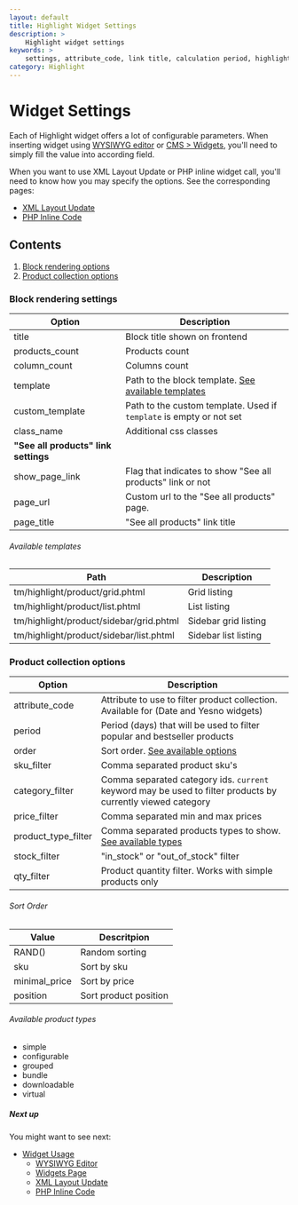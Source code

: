 ```yaml
---
layout: default
title: Highlight Widget Settings
description: >
    Highlight widget settings
keywords: >
    settings, attribute_code, link title, calculation period, highlight sort order
category: Highlight
---
```


# Widget Settings

Each of Highlight widget offers a lot of configurable parameters. When
inserting widget using [WYSIWYG editor][usage_wysiwyg_editor] or
[CMS > Widgets][usage_widgets_page], you'll need to simply fill the value into
according field.

When you want to use XML Layout Update or PHP inline widget call, you'll need to
know how you may specify the options. See the corresponding pages:

- [XML Layout Update][usage_xml_update]
- [PHP Inline Code][usage_php]

## Contents

1. [Block rendering options](#block-rendering-options)
2. [Product collection options](#product-collection-options)

### Block rendering settings

Option          | Description
----------------|------------
title           | Block title shown on frontend
products_count  | Products count
column_count    | Columns count
template        | Path to the block template. [See available templates](#available-templates)
custom_template | Path to the custom template. Used if `template` is empty or not set
class_name      | Additional css classes
**"See all products" link settings** |
show_page_link  | Flag that indicates to show "See all products" link or not
page_url        | Custom url to the "See all products" page.
page_title      | "See all products" link title

###### Available templates

Path | Description
-----|------------
tm/highlight/product/grid.phtml | Grid listing
tm/highlight/product/list.phtml | List listing
tm/highlight/product/sidebar/grid.phtml | Sidebar grid listing
tm/highlight/product/sidebar/list.phtml | Sidebar list listing

### Product collection options

Option          | Description
----------------|------------
attribute_code  | Attribute to use to filter product collection. Available for (Date and Yesno widgets)
period          | Period (days) that will be used to filter popular and bestseller products
order           | Sort order. [See available options](#sort-order)
sku_filter      | Comma separated product sku's
category_filter | Comma separated category ids. `current` keyword may be used to filter products by currently viewed category
price_filter    | Comma separated min and max prices
product_type_filter | Comma separated products types to show. [See available types](#available-product-types)
stock_filter    | "in_stock" or "out_of_stock" filter
qty_filter      | Product quantity filter. Works with simple products only

###### Sort Order

Value       | Descritpion
------------|------------
RAND()      | Random sorting
sku         | Sort by sku
minimal_price | Sort by price
position    | Sort product position

###### Available product types

- simple
- configurable
- grouped
- bundle
- downloadable
- virtual

##### Next up

You might want to see next:

- [Widget Usage](/m1/extensions/highlight/widgets/usage/)
    - [WYSIWYG Editor](/m1/extensions/highlight/widgets/usage/#wysiwyg-editor)
    - [Widgets Page](/m1/extensions/highlight/widgets/usage/#widgets-page)
    - [XML Layout Update](/m1/extensions/highlight/widgets/usage/#xml-layout-update)
    - [PHP Inline Code](/m1/extensions/highlight/widgets/usage/#php-inline-code)

[pages]: /m1/extensions/highlight/pages/
[usage_wysiwyg_editor]: /m1/extensions/highlight/widgets/usage/#wysiwyg-editor
[usage_widgets_page]: /m1/extensions/highlight/widgets/usage/#widgets-page
[usage_xml_update]: /m1/extensions/highlight/widgets/usage/#xml-layout-update
[usage_php]: /m1/extensions/highlight/widgets/usage/#php-inline-code
